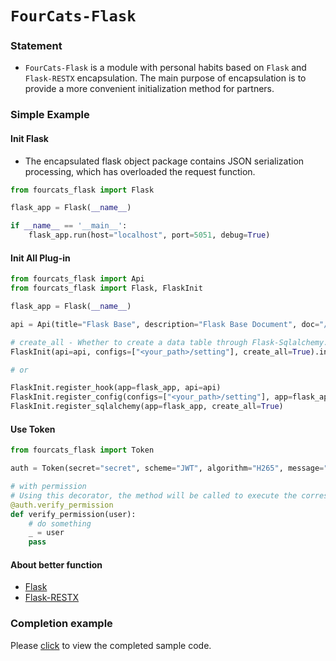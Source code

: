 # `FourCats-Flask`

### Statement

 - `FourCats-Flask` is a module with personal habits based on `Flask` and `Flask-RESTX` encapsulation. The main purpose of encapsulation is to provide a more convenient initialization method for partners.

### Simple Example

#### Init Flask

- The encapsulated flask object package contains JSON serialization processing, which has overloaded the request function.

```python
from fourcats_flask import Flask

flask_app = Flask(__name__)

if __name__ == '__main__':
    flask_app.run(host="localhost", port=5051, debug=True)

```

#### Init All Plug-in

```python
from fourcats_flask import Api
from fourcats_flask import Flask, FlaskInit

flask_app = Flask(__name__)

api = Api(title="Flask Base", description="Flask Base Document", doc="/api/docs")

# create_all - Whether to create a data table through Flask-Sqlalchemy. The default is false.
FlaskInit(api=api, configs=["<your_path>/setting"], create_all=True).init_app(app=flask_app)

# or

FlaskInit.register_hook(app=flask_app, api=api)
FlaskInit.register_config(configs=["<your_path>/setting"], app=flask_app)
FlaskInit.register_sqlalchemy(app=flask_app, create_all=True)

```

#### Use Token

```python
from fourcats_flask import Token

auth = Token(secret="secret", scheme="JWT", algorithm="H265", message="Authentication failed.")

# with permission
# Using this decorator, the method will be called to execute the corresponding permission processing after the token passes the verification.
@auth.verify_permission
def verify_permission(user):
    # do something
    _ = user
    pass


```

#### About better function

- [Flask](https://flask.palletsprojects.com/en/2.1.x/)
- [Flask-RESTX](https://flask-restx.readthedocs.io/en/latest/)

### Completion example

Please [click](./example/create_flask.py) to view the completed sample code.

